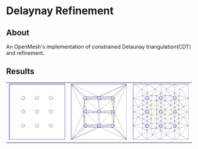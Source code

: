 # Delaynay Refinement

## About

An OpenMesh's implementation of constrained Delaunay triangulation(CDT) and refinement.

## Results

|                          |                          |                          |
|:------------------------:|:------------------------:|:------------------------:|
| ![img](data/hex.pslg.png?raw=true)  | ![img](data/hex.CDT.png?raw=true)  | ![img](data/hex.q26.png?raw=true)  |
